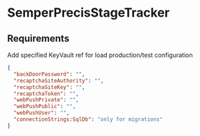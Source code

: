 # SemperPrecisStageTracker

## Requirements

Add specified KeyVault ref for load production/test configuration

```json
{
  "backDoorPassword": "",
  "recaptchaSiteAuthority": "",
  "recaptchaSiteKey": "",
  "recaptchaToken": "",
  "webPushPrivate": "",
  "webPushPublic": "",
  "webPushUser": "",
  "connectionStrings:SqlDb": "only for migrations"
}
```